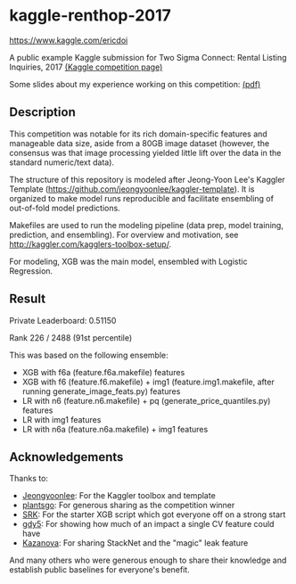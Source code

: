 # kaggle-renthop-2017
https://www.kaggle.com/ericdoi

A public example Kaggle submission for Two Sigma Connect: Rental Listing Inquiries, 2017 [(Kaggle competition page)](https://kaggle.com/c/two-sigma-connect-rental-listing-inquiries)

Some slides about my experience working on this competition: [(pdf)](https://github.com/ericdoi/kaggle-renthop-2017/blob/master/2017-07-01_Kaggle_RentHop.pdf)

## Description
This competition was notable for its rich domain-specific features and manageable data size,
aside from a 80GB image dataset (however, the consensus was that image processing yielded little lift over the data in the standard
numeric/text data).

The structure of this repository is modeled after Jeong-Yoon Lee's Kaggler Template (https://github.com/jeongyoonlee/kaggler-template).
It is organized to make model runs reproducible and facilitate ensembling of out-of-fold model predictions.

Makefiles are used to run the modeling pipeline (data prep, model training, prediction, and ensembling).
For overview and motivation, see http://kaggler.com/kagglers-toolbox-setup/.

For modeling, XGB was the main model, ensembled with Logistic Regression.

## Result
Private Leaderboard:  0.51150

Rank 226 / 2488 (91st percentile)

This was based on the following ensemble:
* XGB with f6a (feature.f6a.makefile) features
* XGB with f6 (feature.f6.makefile) + img1 (feature.img1.makefile, after running generate_image_feats.py) features
* LR with n6 (feature.n6.makefile) + pq (generate_price_quantiles.py) features
* LR with img1 features
* LR with n6a (feature.n6a.makefile) + img1 features

## Acknowledgements
Thanks to:
- [Jeongyoonlee](https://www.kaggle.com/jeongyoonlee):  For the Kaggler toolbox and template
- [plantsgo](https://www.kaggle.com/plantsgo):  For generous sharing as the competition winner
- [SRK](https://www.kaggle.com/sudalairajkumar):  For the starter XGB script which got everyone off on a strong start
- [gdy5](https://www.kaggle.com/guoday):  For showing how much of an impact a single CV feature could have
- [Kazanova](https://www.kaggle.com/kazanova):  For sharing StackNet and the "magic" leak feature

And many others who were generous enough to share their knowledge and establish public baselines for everyone's benefit.

